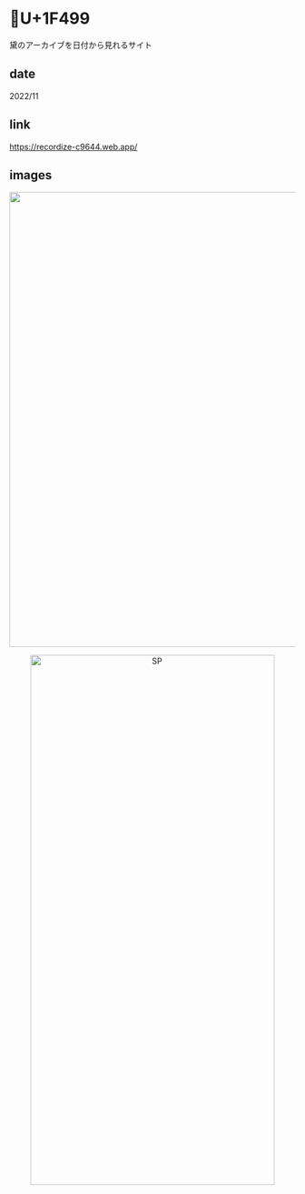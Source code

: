 # 💙U+1F499

<p class="description">黛のアーカイブを日付から見れるサイト</p>

## date

<p class="date">2022/11</p>

## link

<a class="link" target="_blank">https://recordize-c9644.web.app/</a>

## images

<p align='center'>
<img class="image_pc" src="images/💙U+1F499_pc.png" width="1280" height="800" alt="PC">
</p>

<p align='center'>
<img class="image_sp" src="images/💙U+1F499_sp.png" width="430" height="932" alt="SP">
</p>
